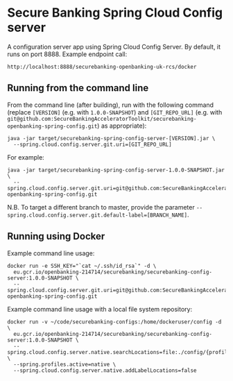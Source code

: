 # Secure Banking Spring Cloud Config server

A configuration server app using Spring Cloud Config Server. By default, it runs on port 8888. Example endpoint call:

```
http://localhost:8888/securebanking-openbanking-uk-rcs/docker
```

## Running from the command line
From the command line (after building), run with the following command (replace `[VERSION]` (e.g. with `1.0.0-SNAPSHOT`) 
and `[GIT_REPO_URL]` (e.g. with `git@github.com:SecureBankingAcceleratorToolkit/securebanking-openbanking-spring-config.git`) as appropriate):

```shell script
java -jar target/securebanking-spring-config-server-[VERSION].jar \
  --spring.cloud.config.server.git.uri=[GIT_REPO_URL]
``` 

For example:
```shell script
java -jar target/securebanking-spring-config-server-1.0.0-SNAPSHOT.jar \
  --spring.cloud.config.server.git.uri=git@github.com:SecureBankingAcceleratorToolkit/securebanking-openbanking-spring-config.git
```

N.B. To target a different branch to master, provide the parameter 
`--spring.cloud.config.server.git.default-label=[BRANCH_NAME]`.

## Running using Docker
Example command line usage:
```shell script
docker run -e SSH_KEY="`cat ~/.ssh/id_rsa`" -d \
  eu.gcr.io/openbanking-214714/securebanking/securebanking-config-server:1.0.0-SNAPSHOT \
  --spring.cloud.config.server.git.uri=git@github.com:SecureBankingAcceleratorToolkit/securebanking-openbanking-spring-config.git
```

Example command line usage with a local file system repository:
```shell script
docker run -v ~/code/securebanking-configs:/home/dockeruser/config -d \
  eu.gcr.io/openbanking-214714/securebanking/securebanking-config-server:1.0.0-SNAPSHOT \
  --spring.cloud.config.server.native.searchLocations=file:./config/{profile} \
  --spring.profiles.active=native \
  --spring.cloud.config.server.native.addLabelLocations=false
```